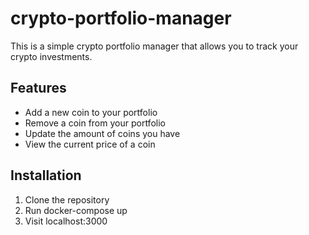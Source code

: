 # crypto-portfolio-manager

This is a simple crypto portfolio manager that allows you to track your crypto investments.

## Features
- Add a new coin to your portfolio
- Remove a coin from your portfolio
- Update the amount of coins you have
- View the current price of a coin

## Installation
1. Clone the repository
2. Run docker-compose up
3. Visit localhost:3000